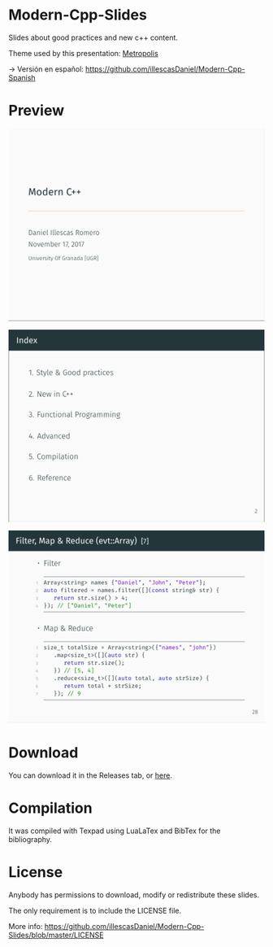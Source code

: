 # Modern-Cpp-Slides

Slides about good practices and new c++ content.

Theme used by this presentation: [Metropolis](https://github.com/matze/mtheme)

-> Versión en español: https://github.com/illescasDaniel/Modern-Cpp-Spanish

# Preview

![Title](screenshots/title.png)

![Index](screenshots/index.png)

![Ejemplo. Map & Reduce](screenshots/map&reduce.png)

# Download

You can download it in the Releases tab, or [here](https://github.com/illescasDaniel/Modern-Cpp-Slides/releases/download/v1.0/Modern.C.-.Daniel.Illescas.Romero.pdf).

# Compilation

It was compiled with Texpad using LuaLaTex and BibTex for the bibliography.

# License

Anybody has permissions to download, modify or redistribute these slides.

The only requirement is to include the LICENSE file.

More info: https://github.com/illescasDaniel/Modern-Cpp-Slides/blob/master/LICENSE